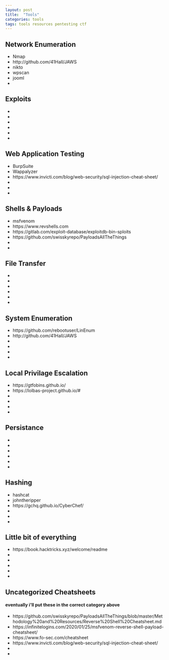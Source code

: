 ```yaml
---
layout: post
title:  "Tools"
categories: tools
tags: tools resources pentesting ctf
---
```


<H2>Network Enumeration</H2>
<ul>
<li>Nmap</li>
<li>http://github.com/41Hall/JAWS</li>
<li>nikto</li>
<li>wpscan</li>
<li>jooml</li>
<li></li>
</ul>

<H2>Exploits</H2>
<ul>
<li></li>
<li></li>
<li></li>
<li></li>
<li></li>
<li></li>
</ul>

<H2>Web Application Testing</H2>
<ul>
<li>BurpSuite</li>
<li>Wappalyzer</li>
<li>https://www.invicti.com/blog/web-security/sql-injection-cheat-sheet/</li>
<li></li>
<li></li>
<li></li>
</ul>

<H2>Shells & Payloads</H2>
<ul>
<li>msfvenom</li>
<li>https://www.revshells.com</li>
<li>https://gitlab.com/exploit-database/exploitdb-bin-sploits</li>
<li>https://github.com/swisskyrepo/PayloadsAllTheThings </li>
<li></li>
<li></li>
</ul>

<H2>File  Transfer</H2>
<ul>
<li></li>
<li></li>
<li></li>
<li></li>
<li></li>
<li></li>
</ul>

<H2>System Enumeration</H2>
<ul>
<li>https://github.com/rebootuser/LinEnum</li>
<li>http://github.com/41Hall/JAWS</li>
<li></li>
<li></li>
<li></li>
<li></li>
</ul>

<H2>Local Privilage Escalation</H2>
<ul>
<li>https://gtfobins.github.io/</li>
<li>https://lolbas-project.github.io/#</li>
<li></li>
<li></li>
<li></li>
<li></li>
</ul>

<H2>Persistance</H2>
<ul>
<li></li>
<li></li>
<li></li>
<li></li>
<li></li>
<li></li>
</ul>

<H2>Hashing</H2>
<ul>
<li>hashcat</li>
<li>johntheripper</li>
<li>https://gchq.github.io/CyberChef/</li>
<li></li>
<li></li>
<li></li>
</ul>

<H2>Little bit of everything</H2>
<ul>
<li>https://book.hacktricks.xyz/welcome/readme</li>
<li></li>
<li></li>
<li></li>
<li></li>
<li></li>
</ul>

<H2>Uncategorized Cheatsheets</H2>
<H4>eventually i'll put these in the correct category above</H4>
<ul>
<li>https://github.com/swisskyrepo/PayloadsAllTheThings/blob/master/Methodology%20and%20Resources/Reverse%20Shell%20Cheatsheet.md</li>
<li>https://infinitelogins.com/2020/01/25/msfvenom-reverse-shell-payload-cheatsheet/</li>
<li>https://www.fo-sec.com/cheatsheet</li>
<li>https://www.invicti.com/blog/web-security/sql-injection-cheat-sheet/</li>
<li></li>
<li></li>
</ul>